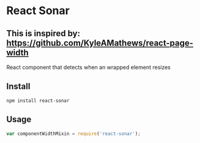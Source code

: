 React Sonar
===========================

## This is inspired by: https://github.com/KyleAMathews/react-page-width

React component that detects when an wrapped element resizes

## Install
`npm install react-sonar`

## Usage
```javascript
var componentWidthMixin = require('react-sonar');
